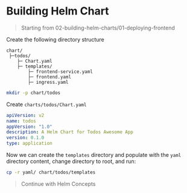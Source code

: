 # Building Helm Chart

> Starting from 02-building-helm-charts/01-deploying-frontend

Create the following directory structure

```
chart/
 ├─todos/
    ├─ Chart.yaml
    ├─ templates/
        ├─ frontend-service.yaml
        ├─ frontend.yaml
        ├─ ingress.yaml
```

```bash
mkdir -p chart/todos
```

Create `charts/todos/Chart.yaml`

```yaml
apiVersion: v2
name: todos
appVersion: "1.0"
description: A Helm Chart for Todos Awesome App
version: 0.1.0
type: application
```

Now we can create the `templates` directory and populate with the `yaml` directory content, change directory to root, and run:

```bash
cp -r yaml/ chart/todos/templates
```

> Continue with Helm Concepts